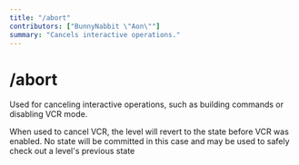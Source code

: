 ```yaml
---
title: "/abort"
contributors: ["BunnyNabbit \"Aon\""]
summary: "Cancels interactive operations."
---
```


# /abort

Used for canceling interactive operations, such as building commands or disabling VCR mode.

When used to cancel VCR, the level will revert to the state before VCR was enabled. No state will be committed in this case and may be used to safely check out a level's previous state
